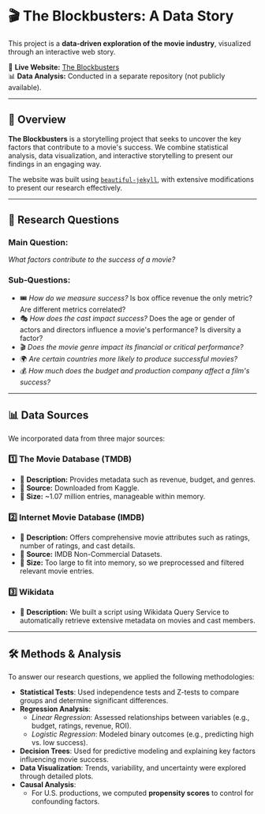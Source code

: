 # 🎬 The Blockbusters: A Data Story

This project is a **data-driven exploration of the movie industry**, visualized through an interactive web story.

🔗 **Live Website:** [The Blockbusters](https://mourawas.github.io/theblockbusters-datastory/)  
📊 **Data Analysis:** Conducted in a separate repository (not publicly available).  

---

## 📖 Overview  
**The Blockbusters** is a storytelling project that seeks to uncover the key factors that contribute to a movie's success. We combine statistical analysis, data visualization, and interactive storytelling to present our findings in an engaging way.  

The website was built using [`beautiful-jekyll`](https://github.com/daattali/beautiful-jekyll), with extensive modifications to present our research effectively.

---

## 🎯 Research Questions  
### **Main Question:**  
*What factors contribute to the success of a movie?*  

### **Sub-Questions:**  
- 🎟️ *How do we measure success?* Is box office revenue the only metric? Are different metrics correlated?  
- 🎭 *How does the cast impact success?* Does the age or gender of actors and directors influence a movie's performance? Is diversity a factor?  
- 🎬 *Does the movie genre impact its financial or critical performance?*  
- 🌍 *Are certain countries more likely to produce successful movies?*  
- 💰 *How much does the budget and production company affect a film's success?*  

---

## 📊 Data Sources  
We incorporated data from three major sources:

### **1️⃣ The Movie Database (TMDB)**  
   - 📜 **Description:** Provides metadata such as revenue, budget, and genres.  
   - 📌 **Source:** Downloaded from Kaggle.  
   - 🔢 **Size:** ~1.07 million entries, manageable within memory.  

### **2️⃣ Internet Movie Database (IMDB)**  
   - 📜 **Description:** Offers comprehensive movie attributes such as ratings, number of ratings, and cast details.  
   - 📌 **Source:** IMDB Non-Commercial Datasets.  
   - 🔢 **Size:** Too large to fit into memory, so we preprocessed and filtered relevant movie entries.  

### **3️⃣ Wikidata**  
   - 📜 **Description:** We built a script using Wikidata Query Service to automatically retrieve extensive metadata on movies and cast members.  

---

## 🛠️ Methods & Analysis  
To answer our research questions, we applied the following methodologies:  

- **Statistical Tests**: Used independence tests and Z-tests to compare groups and determine significant differences.  
- **Regression Analysis**:  
  - *Linear Regression*: Assessed relationships between variables (e.g., budget, ratings, revenue, ROI).  
  - *Logistic Regression*: Modeled binary outcomes (e.g., predicting high vs. low success).  
- **Decision Trees**: Used for predictive modeling and explaining key factors influencing movie success.  
- **Data Visualization**: Trends, variability, and uncertainty were explored through detailed plots.  
- **Causal Analysis**:  
  - For U.S. productions, we computed **propensity scores** to control for confounding factors.  
